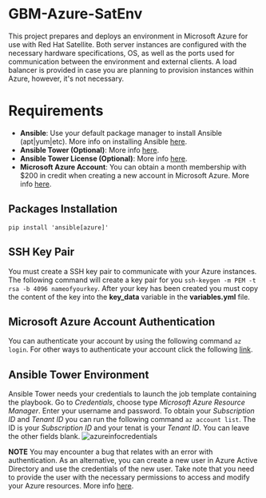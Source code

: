 # GBM-Azure-SatEnv
This project prepares and deploys an environment in Microsoft Azure for use with Red Hat Satellite. Both server instances are configured with the necessary hardware specifications, OS, as well as the ports used for communication between the environment and external clients. A load balancer is provided in case you are planning to provision instances within Azure, however, it's not necessary.
# Requirements
- **Ansible**: Use your default package manager to install Ansible (apt|yum|etc). More info on installing Ansible [here](https://docs.ansible.com/ansible/latest/installation_guide/intro_installation.html).
- **Ansible Tower (Optional)**: More info [here](https://docs.ansible.com/ansible-tower/2.2.2/html/quickinstall/index.html).
- **Ansible Tower License (Optional)**: More info [here](https://www.redhat.com/en/technologies/management/ansible/try-it). 
- **Microsoft Azure Account**: You can obtain a month membership with $200 in credit when creating a new account in Microsoft Azure. More info [here](https://azure.microsoft.com/en-us/free/). 

## Packages Installation 
```pip install 'ansible[azure]'```

## SSH Key Pair
You must create a SSH key pair to communicate with your Azure instances. The following command will create a key pair for you ```ssh-keygen -m PEM -t rsa -b 4096 nameofyourkey```. After your key has been created you must copy the content of the key into the **key_data** variable in the **variables.yml** file.

## Microsoft Azure Account Authentication
You can authenticate your account by using the following command `az login`. For other ways to authenticate your account click the following [link](https://docs.ansible.com/ansible/latest/scenario_guides/guide_azure.html#providing-credentials-to-azure-modules).

## Ansible Tower Environment
Ansible Tower needs your credentials to launch the job template containing the playbook. Go to *Credentials*, choose type *Microsoft Azure Resource Manager*. Enter your username and password. To obtain your *Subscription ID* and *Tenant ID* you can run the following command `az account list`. The ID is your *Subscription ID* and your tenat is your *Tenant ID*. You can leave the other fields blank. 
![azureinfocredentials](screenshots/azurecredentials.png?raw=true)

**NOTE** You may encounter a bug that relates with an error with authentication. As an alternative, you can create a new user in Azure Active Directory and use the credentials of the new user. Take note that you need to provide the user with the necessary permissions to access and modify your Azure resources. More info [here](https://docs.microsoft.com/en-us/azure/active-directory/fundamentals/add-users-azure-active-directory).  
